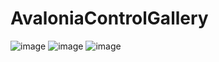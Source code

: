 # AvaloniaControlGallery

![image](./AvaloniaControlGallery/images/1.png)
![image](./AvaloniaControlGallery/images/2.png)
![image](./AvaloniaControlGallery/images/3.png)

